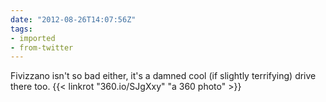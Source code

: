```yaml
---
date: "2012-08-26T14:07:56Z"
tags:
- imported
- from-twitter
---
```

Fivizzano isn't so bad either, it's a damned cool \(if slightly terrifying) drive there too. {{< linkrot "360.io/SJgXxy" "a 360 photo" >}}
